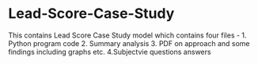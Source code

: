 # Lead-Score-Case-Study 
This contains Lead Score Case Study model which contains four files - 1. Python program code 2. Summary analysis 3. PDF on approach and some findings including graphs etc. 4.Subjectvie questions answers
